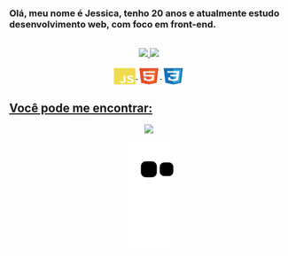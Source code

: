 ### Olá, meu nome é Jessica, tenho 20 anos e atualmente estudo desenvolvimento web, com foco em front-end.

<br>

<div align="center">
  <a href="https://github.com/jessbispo">
  <img height="180em" src="https://github-readme-stats.vercel.app/api?username=jessbispo&show_icons=true&theme=dark&include_all_commits=true&count_private=true"/>
  <img height="180em" src="https://github-readme-stats.vercel.app/api/top-langs/?username=jessbispo&layout=compact&langs_count=7&theme=dark"/>
</div>
<div style="display: inline_block"align="center"><br>
  <img align="center" alt="Js" height="30" width="40" src="https://raw.githubusercontent.com/devicons/devicon/master/icons/javascript/javascript-plain.svg">
  <img align="center" alt="HTML" height="30" width="40" src="https://raw.githubusercontent.com/devicons/devicon/master/icons/html5/html5-original.svg">
  <img align="center" alt="CSS" height="30" width="40" src="https://raw.githubusercontent.com/devicons/devicon/master/icons/css3/css3-original.svg">
  
</div>
  
  ## Você pode me encontrar:
 
<div align="center"> 

  <a href="(https://www.linkedin.com/in/j%C3%A9ssica-bispo-/)" target="_blank"><img src="https://img.shields.io/badge/-LinkedIn-%230077B5?style=for-the-badge&logo=linkedin&logoColor=white" target="_blank"></a> 
 
  ![Snake animation](https://github.com/jessbispo/jessbispo/blob/output/github-contribution-grid-snake.svg)
 
  </div>
